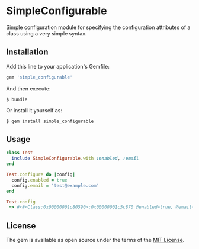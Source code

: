 # SimpleConfigurable

Simple configuration module for specifying the configuration attributes of a class using a very simple syntax.

## Installation

Add this line to your application's Gemfile:

```ruby
gem 'simple_configurable'
```

And then execute:

    $ bundle

Or install it yourself as:

    $ gem install simple_configurable

## Usage


```ruby
class Test
  include SimpleConfigurable.with :enabled, :email
end

Test.configure do |config|
  config.enabled = true
  config.email = 'test@example.com'
end

Test.config
 => #<#<Class:0x00000001c80590>:0x00000001c5c870 @enabled=true, @email="test@example.com">
```

## License

The gem is available as open source under the terms of the [MIT License](http://opensource.org/licenses/MIT).
